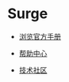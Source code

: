 # Surge

* [浏览官方手册](https://manual.nssurge.com/)

* [帮助中心](https://nssurge.zendesk.com/)

* [技术社区](https://community.nssurge.com)







